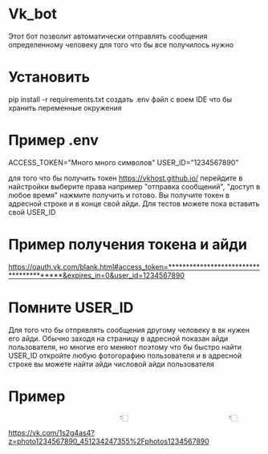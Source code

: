 # Vk_bot
Этот бот позволит автоматически отправлять сообщения определенному человеку для того что бы все получилось нужно 
# Установить
pip install -r requirements.txt
создать .env файл с воем IDE что бы хранить переменные окружения
# Пример .env
ACCESS_TOKEN="Много много символов"
USER_ID="1234567890"

для того что бы получить токен https://vkhost.github.io/ перейдите в найстройки выберите права например "отправка сообщений", "доступ в любое время" нажмите получить и готово. Вы получите токен в адресной строке и в конце свой айди. Для тестов можете пока вставить свой USER_ID
# Пример получения токена и айди
https://oauth.vk.com/blank.html#access_token=****************************************&expires_in=0&user_id=1234567890
# Помните USER_ID
Для того что бы отпрявлять сообщения другому человеку в вк нужен его айди. Обычно заходя на страницу в адресной показан айди пользователя, но многие его меняют поэтому что бы быстро найти USER_ID откройте любую фотогорафию пользователя и в адресной строке вы можете найти айди числовой айди пользователя
# Пример 
                                   👇🏻                            👇🏻
https://vk.com/1s2g4as4?z=photo1234567890_451234247355%2Fphotos1234567890
                                   
